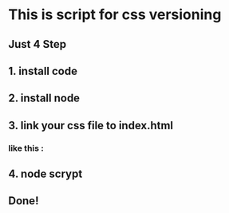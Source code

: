 # This is script for css versioning

## Just 4 Step

## 1. install code

## 2. install node

## 3. link your css file to index.html

### like this : <link rel="stylesheet" href="./css/style.css">

## 4. node scrypt

## Done!
